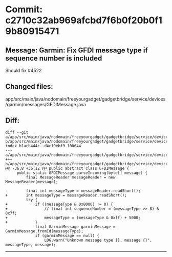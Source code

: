 # Commit: c2710c32ab969afcbd7f6b0f20b0f19b80915471
## Message: Garmin: Fix GFDI message type if sequence number is included

Should fix #4522
## Changed files:
app/src/main/java/nodomain/freeyourgadget/gadgetbridge/service/devices/garmin/messages/GFDIMessage.java

## Diff:
```
diff --git a/app/src/main/java/nodomain/freeyourgadget/gadgetbridge/service/devices/garmin/messages/GFDIMessage.java b/app/src/main/java/nodomain/freeyourgadget/gadgetbridge/service/devices/garmin/messages/GFDIMessage.java
index b1acb444c..d4c19ebf9 100644
--- a/app/src/main/java/nodomain/freeyourgadget/gadgetbridge/service/devices/garmin/messages/GFDIMessage.java
+++ b/app/src/main/java/nodomain/freeyourgadget/gadgetbridge/service/devices/garmin/messages/GFDIMessage.java
@@ -36,8 +36,12 @@ public abstract class GFDIMessage {
     public static GFDIMessage parseIncoming(byte[] message) {
         final MessageReader messageReader = new MessageReader(message);
 
-        final int messageType = messageReader.readShort();
+        int messageType = messageReader.readShort();
         try {
+            if ((messageType & 0x8000) != 0) {
+                // final int sequenceNumber = (messageType >> 8) & 0x7f;
+                messageType = (messageType & 0xff) + 5000;
+            }
             final GarminMessage garminMessage = GarminMessage.fromId(messageType);
             if (garminMessage == null) {
                 LOG.warn("Unknown message type {}, message {}", messageType, message);
```
-----------------------------------
